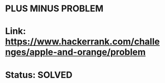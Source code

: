 # PLUS MINUS PROBLEM
# Link: https://www.hackerrank.com/challenges/apple-and-orange/problem
# Status: SOLVED